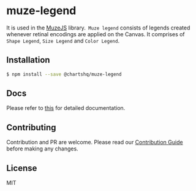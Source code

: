 # muze-legend

It is used in the [MuzeJS](https://github.com/chartshq/muze) library.` Muze legend` consists of legends created whenever retinal encodings are applied on the Canvas. It comprises of `Shape Legend`, `Size Legend` and `Color Legend`.

## Installation

```bash
$ npm install --save @chartshq/muze-legend
```

## Docs

Please refer to [this](https://charts.com/muze/docs) for detailed documentation.

## Contributing

Contribution and PR are welcome. Please read our [Contribution Guide](https://github.com/chartshq/muze/blob/master/CONTRIBUTING.md) before making any changes.

## License

MIT